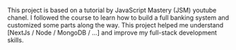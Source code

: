 This project is based on a tutorial by JavaScript Mastery (JSM) youtube chanel.
I followed the course to learn how to build a full banking system and customized some parts along the way.
This project helped me understand [NextJs / Node / MongoDB / ...] and improve my full-stack development skills.

